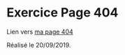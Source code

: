 # Exercice Page 404

Lien vers [ma page 404](https://terencehecq.github.io/404_page/)

Réalisé le 20/09/2019.
